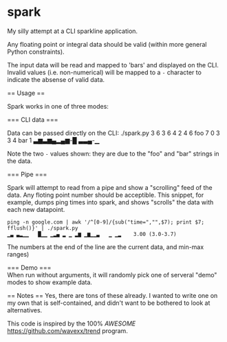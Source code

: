 # spark
My silly attempt at a CLI sparkline application.

Any floating point or integral data should be valid (within more general Python constraints).

The input data will be read and mapped to 'bars' and displayed on the CLI.
Invalid values (i.e. non-numerical) will be mapped to a `-` character
to indicate the absense of valid data.

== Usage ==

Spark works in one of three modes:

=== CLI data ===

Data can be passed directly on the CLI:
    ./spark.py 3 6 3 6 4 2 4 6 foo 7 0   3 3  4  bar 1
    ▃▆▃▆▄▂▄▆-█ ▃▃▄-▁

Note the two `-` values shown:  they are due to the "foo" and "bar" strings in the data.

=== Pipe ===

Spark will attempt to read from a pipe and show a "scrolling" feed of the data.  Any floting point number should be acceptible.  This snippet, for example, dumps ping times into spark, and shows "scrolls" the data with each new datapoint.

    ping -n google.com | awk '/^[0-9]/{sub("time=","",$7); print $7; fflush()}' | ./spark.py
    ▁▃ ▃▂▁▁   █▁▁ ▁▂▄ ▂ ▁ ▂▆ ▁▆▁▁▃   ▁ ▁▂    3.00 (3.0-3.7)

The numbers at the end of the line are the current data, and min-max ranges)


=== Demo ===    
When run without arguments, it will randomly pick one of serveral "demo"
modes to show example data.



== Notes ==
Yes, there are tons of these already.  I wanted to write one on my
own that is self-contained, and didn't want to be bothered to look
at alternatives.

This code is inspired by the 100% *AWESOME*
https://github.com/wavexx/trend program.
